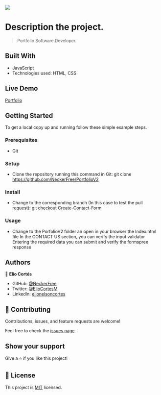 ![](https://img.shields.io/badge/Microverse-blueviolet)

# Description the project.

> Portfolio Software Developer.


## Built With

- JavaScript
- Technologies used: HTML, CSS

## Live Demo 

[Portfolio](https://neckerfree.github.io/PortfolioV2/)

## Getting Started

To get a local copy up and running follow these simple example steps.

### Prerequisites

- Git 

### Setup
- Clone the repository running this command in Git:
  git clone https://github.com/NeckerFree/PortfolioV2

### Install
- Change to the corresponding branch (In this case to test the pull request):
  git checkout Create-Contact-Form

### Usage
- Change to the PorfolioV2 folder an open in your browser the Index.html file
  In the CONTACT US section, you can verify the input validator 
  Entering the required data you can submit and verify the formspree response

## Authors
👤 **Elio Cortés**

- GitHub: [@NeckerFree](https://github.com/NeckerFree)
- Twitter: [@ElioCortesM](https://twitter.com/ElioCortesM)
- LinkedIn: [elionelsoncortes](https://www.linkedin.com/in/elionelsoncortes/)

## 🤝 Contributing

Contributions, issues, and feature requests are welcome!

Feel free to check the [issues page](../../issues/).

## Show your support

Give a ⭐️ if you like this project!

## 📝 License

This project is [MIT](./MIT.md) licensed.
